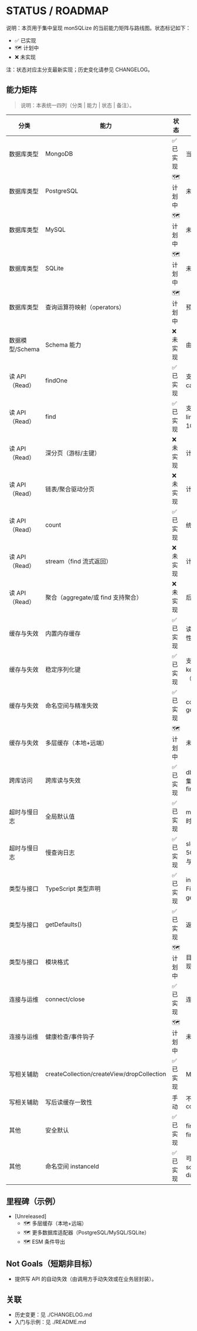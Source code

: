 # STATUS / ROADMAP

说明：本页用于集中呈现 monSQLize 的当前能力矩阵与路线图。状态标记如下：
- ✅ 已实现
- 🗺️ 计划中
- ❌ 未实现

注：状态对应主分支最新实现；历史变化请参见 CHANGELOG。

## 能力矩阵

> 说明：本表统一四列（分类 | 能力 | 状态 | 备注）。

| 分类 | 能力 | 状态 | 备注 |
|---|---|---|---|
| 数据库类型 | MongoDB | ✅ 已实现 | 当前唯一已实现适配器 |
| 数据库类型 | PostgreSQL | 🗺️ 计划中 | 未实现 |
| 数据库类型 | MySQL | 🗺️ 计划中 | 未实现 |
| 数据库类型 | SQLite | 🗺️ 计划中 | 未实现 |
| 数据库类型 | 查询运算符映射（operators） | 🗺️ 计划中 | 预研草案，尚未实现跨库翻译 |
| 数据模型/Schema | Schema 能力 | ❌ 未实现 | 由上层应用自行约束 |
| 读 API（Read） | findOne | ✅ 已实现 | 支持 projection、sort、cache、maxTimeMS |
| 读 API（Read） | find | ✅ 已实现 | 支持 limit/skip 普通分页；未传 limit 使用全局 findLimit（默认 10）；limit=0 表示不限制 |
| 读 API（Read） | 深分页（游标/主键） | ❌ 未实现 | 计划中 |
| 读 API（Read） | 链表/聚合驱动分页 | ❌ 未实现 | 计划中 |
| 读 API（Read） | count | ✅ 已实现 | 统计匹配文档数 |
| 读 API（Read） | stream（find 流式返回） | ❌ 未实现 | 计划中 |
| 读 API（Read） | 聚合（aggregate/或 find 支持聚合） | ❌ 未实现 | 后续可能透传或翻译 |
| 缓存与失效 | 内置内存缓存 | ✅ 已实现 | 读穿、TTL（毫秒）、LRU、惰性过期、并发去重 |
| 缓存与失效 | 稳定序列化键 | ✅ 已实现 | 支持常见 BSON；keys()/delPattern()；统计（enableStats 可选） |
| 缓存与失效 | 命名空间与精准失效 | ✅ 已实现 | collection.invalidate(op?)；getNamespace() |
| 缓存与失效 | 多层缓存（本地+远端） | 🗺️ 计划中 | 未实现 |
| 跨库访问 | 跨库读与失效 | ✅ 已实现 | db('<目标库>').collection('<集合>') 支持 find/findOne/count/invalidate |
| 超时与慢日志 | 全局默认值 | ✅ 已实现 | maxTimeMS、findLimit 构造时设定，单次可覆盖 |
| 超时与慢日志 | 慢查询日志 | ✅ 已实现 | slowQueryMs（默认 500ms）；日志包含安全字段与查询形状（无敏感值） |
| 类型与接口 | TypeScript 类型声明 | ✅ 已实现 | index.d.ts；含 CacheLike、Find/Count、getNamespace、getDefaults |
| 类型与接口 | getDefaults() | ✅ 已实现 | 返回当前实例默认配置视图 |
| 类型与接口 | 模块格式 | 🗺️ 计划中 | 目前 CJS；ESM 条件导出未实现 |
| 连接与运维 | connect/close | ✅ 已实现 | 连接与关闭 |
| 连接与运维 | 健康检查/事件钩子 | 🗺️ 计划中 | 未实现 |
| 写相关辅助 | createCollection/createView/dropCollection | ✅ 已实现 | Mongo 适配器功能 |
| 写相关辅助 | 写后读缓存一致性 | 手动 | 不自动失效，建议写后调用 collection.invalidate(op?) |
| 其他 | 安全默认 | ✅ 已实现 | find 未指定 limit 使用全局 findLimit；limit=0 表示不限制 |
| 其他 | 命名空间 instanceId | ✅ 已实现 | 可显式指定或自动生成；scope 支持 database/connection |

## 里程碑（示例）
- [Unreleased]
  - 🗺️ 多层缓存（本地+远端）
  - 🗺️ 更多数据库适配器（PostgreSQL/MySQL/SQLite）
  - 🗺️ ESM 条件导出

## Not Goals（短期非目标）
- 提供写 API 的自动失效（由调用方手动失效或在业务层封装）。

## 关联
- 历史变更：见 ./CHANGELOG.md
- 入门与示例：见 ./README.md